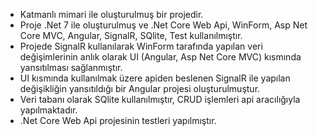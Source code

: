 * Katmanlı mimari ile oluşturulmuş bir projedir. 
* Proje .Net 7 ile oluşturulmuş ve .Net Core Web Api, WinForm, Asp Net Core MVC, Angular,  SignalR, SQlite, Test kullanılmıştır. 
* Projede SignalR kullanılarak WinForm tarafında yapılan veri değişimlerinin anlık olarak UI (Angular, Asp Net Core MVC) kısmında yansıtılması sağlanmıştır. 
* UI kısmında kullanılmak üzere apiden beslenen SignalR ile yapılan değişikliğin yansıtıldığı bir Angular projesi oluşturulmuştur.
* Veri tabanı olarak SQlite kullanılmıştır, CRUD işlemleri api aracılığıyla yapılmaktadır.
* .Net Core Web Api projesinin testleri yapılmıştır.
